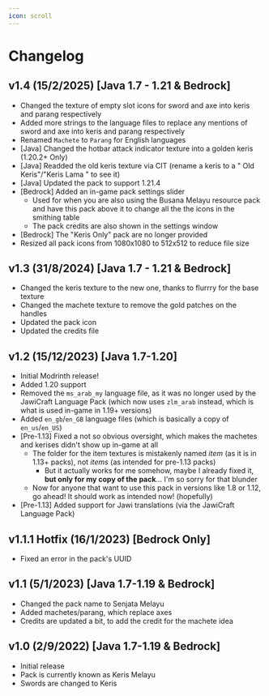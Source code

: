 ```yaml
---
icon: scroll
---
```


# Changelog

## v1.4 (15/2/2025) \[Java 1.7 - 1.21 & Bedrock]

* Changed the texture of empty slot icons for sword and axe into keris and parang respectively
* Added more strings to the language files to replace any mentions of sword and axe into keris and parang respectively
* Renamed `Machete` to `Parang` for English languages
* \[Java] Changed the hotbar attack indicator texture into a golden keris (1.20.2+ Only)
* \[Java] Readded the old keris texture via CIT (rename a keris to a " Old Keris"/"Keris Lama " to see it)
* \[Java] Updated the pack to support 1.21.4
* \[Bedrock] Added an in-game pack settings slider
  * Used for when you are also using the Busana Melayu resource pack and have this pack above it to change all the the icons in the smithing table
  * The pack credits are also shown in the settings window
* \[Bedrock] The "Keris Only" pack are no longer provided
* Resized all pack icons from 1080x1080 to 512x512 to reduce file size

## v1.3 (31/8/2024) \[Java 1.7 - 1.21 & Bedrock]

* Changed the keris texture to the new one, thanks to flurrry for the base texture
* Changed the machete texture to remove the gold patches on the handles
* Updated the pack icon
* Updated the credits file

## v1.2 (15/12/2023) \[Java 1.7-1.20]

* Initial Modrinth release!
* Added 1.20 support
* Removed the `ms_arab_my` language file, as it was no longer used by the JawiCraft Language Pack (which now uses `zlm_arab` instead, which is what is used in-game in 1.19+ versions)
* Added `en_gb`/`en_GB` language files (which is basically a copy of `en_us`/`en_US`)
* \[Pre-1.13] Fixed a not so obvious oversight, which makes the machetes and kerises didn't show up in-game at all
  * The folder for the item textures is mistakenly named _item_ (as it is in 1.13+ packs), not _items_ (as intended for pre-1.13 packs)
    * But it actually works for me somehow, maybe I already fixed it, **but only for my copy of the pack**... I'm so sorry for that blunder
  * Now for anyone that want to use this pack in versions like 1.8 or 1.12, go ahead! It should work as intended now! (hopefully)
* \[Pre-1.13] Added support for Jawi translations (via the JawiCraft Language Pack)

## v1.1.1 Hotfix (16/1/2023) \[Bedrock Only]

* Fixed an error in the pack's UUID

## v1.1 (5/1/2023) \[Java 1.7-1.19 & Bedrock]

* Changed the pack name to Senjata Melayu
* Added machetes/parang, which replace axes
* Credits are updated a bit, to add the credit for the machete idea

## v1.0 (2/9/2022) \[Java 1.7-1.19 & Bedrock]

* Initial release
* Pack is currently known as Keris Melayu
* Swords are changed to Keris
